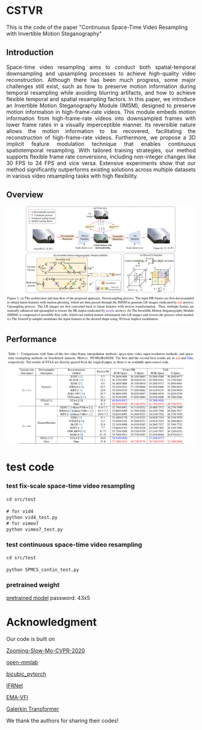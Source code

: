 # CSTVR 
This is the code of the paper "Continuous Space-Time Video Resampling with Invertible Motion Steganography"

## Introduction

<div style="text-align: justify; word-break: keep-all; hyphens: none;">
Space-time video resampling aims to conduct both spatial-temporal downsampling and upsampling processes to achieve high-quality video reconstruction. Although there has been much progress, some major challenges still exist, such as how to preserve motion information during temporal resampling while avoiding blurring artifacts, and how to achieve flexible temporal and spatial resampling factors.  In this paper, we introduce an Invertible Motion Steganography Module (IMSM), designed to preserve motion information in high-frame-rate videos. This module embeds motion information from high-frame-rate videos into downsampled frames with lower frame rates in a visually imperceptible manner. Its reversible nature allows the motion information to be recovered, facilitating the reconstruction of high-frame-rate videos. Furthermore, we propose a 3D implicit feature modulation technique that enables continuous spatiotemporal resampling. With tailored training strategies, our method supports flexible frame rate conversions, including non-integer changes like 30 FPS to 24 FPS and vice versa.  Extensive experiments show that our method significantly outperforms existing solutions across multiple datasets in various video resampling tasks with high flexibility. 

</div>
 
## Overview
<div align="center">
  <img src="pic/overview.png" alt="Description of the image" width="800"/>
</div>

## Performance
<div align="center">
  <img src="pic/performance.png" alt="Description of the image" width="800"/>
</div>

# test code

### test fix-scale space-time video resampling
```
cd src/test

# for vid4
python vid4_test.py 
# for vimeo7
python vimeo7_test.py
```

### test continuous space-time video resampling
```
cd src/test

python SPMCS_contin_test.py
```

### pretrained weight

[pretrained model]( https://pan.baidu.com/s/16L1WyclbxvkRSIJDImIjWQ?pwd=43x5)
password: 43x5 



# Acknowledgment
Our code is built on

 [Zooming-Slow-Mo-CVPR-2020](https://github.com/Mukosame/Zooming-Slow-Mo-CVPR-2020)

 [open-mmlab](https://github.com/open-mmlab)

 [bicubic_pytorch](https://github.com/sanghyun-son/bicubic_pytorch)

 [IFRNet](https://github.com/ltkong218/IFRNet)

 [EMA-VFI](https://github.com/MCG-NJU/EMA-VFI)
 
 [Galerkin Transformer](https://github.com/scaomath/galerkin-transformer)
 
 We thank the authors for sharing their codes!